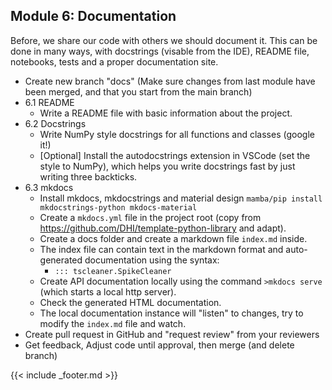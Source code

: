 ## Module 6: Documentation

Before, we share our code with others we should document it. This can be done in many ways, with docstrings (visable from the IDE), README file, notebooks, tests and a proper documentation site. 

- Create new branch "docs" (Make sure changes from last module have been merged, and that you start from the main branch)
- 6.1 README
    - Write a README file with basic information about the project.
- 6.2 Docstrings
    - Write NumPy style docstrings for all functions and classes (google it!)
    - [Optional] Install the autodocstrings extension in VSCode (set the style to NumPy), which helps you write docstrings fast by just writing three backticks.
- 6.3 mkdocs
    - Install mkdocs, mkdocstrings and material design `mamba/pip install mkdocstrings-python mkdocs-material`
    - Create a `mkdocs.yml` file in the project root (copy from https://github.com/DHI/template-python-library and adapt).
    - Create a docs folder and create a markdown file `index.md` inside.
    - The index file can contain text in the markdown format and auto-generated documentation using the syntax: 
        - `::: tscleaner.SpikeCleaner`
    - Create API documentation locally using the command `>mkdocs serve` (which starts a local http server).
    - Check the generated HTML documentation.
    - The local documentation instance will "listen" to changes, try to modify the `index.md` file and watch.
- Create pull request in GitHub and "request review" from your reviewers
- Get feedback, Adjust code until approval, then merge (and delete branch)

{{< include _footer.md >}}